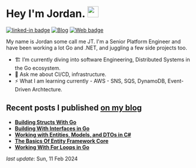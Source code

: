 <h1>Hey I'm Jordan.  <img src="https://github.com/egonelbre/gophers/blob/master/icon/typing-furiously.gif?raw=true" width="30"/> </h1>

[![linked-in badge](https://img.shields.io/badge/JordanTaylor-2088FF?style=flat&logo=linkedin)](https://www.linkedin.com/in/jordan-taylor-3555aba6/)
[![Blog](https://img.shields.io/badge/Blog-2088FF?&style=flat&logo=blog&logoColor=white)]([https://blog.justjordant.com](https://medium.com/@jordantay9014))
[![Web badge](https://img.shields.io/badge/WebSite-30302f?style=flat&logo=google_chrome)](https://justjordant.com/)

My name is Jordan some call me JT. I'm a Senior Platform Engineer and have been working a lot Go and .NET, and juggling a few side projects too.


- 🏗️ I’m currently diving into software Engineering, Distributed Systems in the Go ecosystem.
- 💬 Ask me about CI/CD, infrastructure.
- ⚡ What I am learning currently - AWS - SNS, SQS, DynamoDB, Event-Driven Archtecture.

## Recent posts I published [on my blog](https://blog.justjordant.com)

- **[Building Structs With Go](https://justjordant.com/blog/building-structs-with-go/)**
- **[Building With Interfaces in Go](https://justjordant.com/blog/building-with-interfaces-in-go/)**
- **[Working with Entities, Models, and DTOs in C#](https://justjordant.com/blog/c-sharp-entities-models/)**
- **[The Basics Of Entity Framework Core](https://justjordant.com/blog/dotnet-ef-core/)**
- **[Working With For Loops in Go](https://justjordant.com/blog/go-loops/)**

<!-- 
- **[Building Structs With Go](https://justjordant.com/blog/building-structs-with-go/)** ()
- **[Building With Interfaces in Go](https://justjordant.com/blog/building-with-interfaces-in-go/)** ()
- **[Working with Entities, Models, and DTOs in C#](https://justjordant.com/blog/c-sharp-entities-models/)** ()
- **[The Basics Of Entity Framework Core](https://justjordant.com/blog/dotnet-ef-core/)** ()
- **[Working With For Loops in Go](https://justjordant.com/blog/go-loops/)** ()
 -->

_last update_: Sun, 11 Feb 2024
